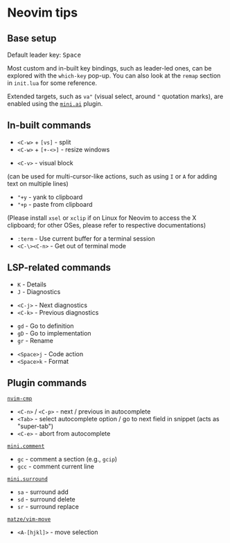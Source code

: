 # Neovim tips

## Base setup

Default leader key: <kbd>Space</kbd>

Most custom and in-built key bindings, such as leader-led ones,
can be explored with the `which-key` pop-up.
You can also look at the `remap` section in `init.lua` for some reference.

Extended targets,
such as `va"` (visual select, around `"` quotation marks),
are enabled using the
[`mini.ai`](https://github.com/echasnovski/mini.nvim/blob/main/readmes/mini-ai.md)
plugin.

## In-built commands

- `<C-w>` + `[vs]` - split
- `<C-w>` + `[+-<>]` - resize windows

* `<C-v>` - visual block

(can be used for multi-cursor-like actions,
such as using `I` or `A` for adding text on multiple lines)

- `"+y` - yank to clipboard
- `"+p` - paste from clipboard

(Please install `xsel` or `xclip` if on Linux
for Neovim to access the X clipboard;
for other OSes, please refer to respective documentations)

* `:term` - Use current buffer for a terminal session
* `<C-\><C-n>` - Get out of terminal mode

## LSP-related commands

- `K` - Details
- `J` - Diagnostics

* `<C-j>` - Next diagnostics
* `<C-k>` - Previous diagnostics

- `gd` - Go to definition
- `gD` - Go to implementation
- `gr` - Rename

* `<Space>j` - Code action
* `<Space>k` - Format

## Plugin commands

[`nvim-cmp`](https://github.com/hrsh7th/nvim-cmp)
- `<C-n>` / `<C-p>` - next / previous in autocomplete
- `<Tab>` - select autocomplete option / go to next field in snippet
  (acts as "super-tab")
- `<C-e>` - abort from autocomplete

[`mini.comment`](https://github.com/echasnovski/mini.nvim/blob/main/readmes/mini-comment.md)
- `gc` - comment a section (e.g., `gcip`)
- `gcc` - comment current line

[`mini.surround`](https://github.com/echasnovski/mini.nvim/blob/main/readmes/mini-surround.md)
- `sa` - surround add
- `sd` - surround delete
- `sr` - surround replace

[`matze/vim-move`](https://github.com/matze/vim-move)
- `<A-[hjkl]>` - move selection
